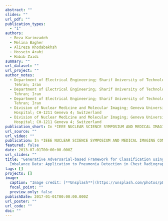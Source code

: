 ```yaml
---
abstract: ""
slides: ""
url_pdf: ""
publication_types:
  - "1"
authors:
  - Reza Karimzadeh
  - Melina Bagher
  - Alireza Khodabakhsh
  - Hossein Arabi
  - Habib Zaidi
summary: ""
url_dataset: ""
url_project: ""
author_notes:
  - Department of Electrical Engineering; Sharif University of Technology;
    Tehran; Iran
  - Department of Electrical Engineering; Sharif University of Technology;
    Tehran; Iran
  - Department of Electrical Engineering; Sharif University of Technology;
    Tehran; Iran
  - Division of Nuclear Medicine and Molecular Imaging; Geneva University
    Hospital; CH-1211 Geneva 4; Switzerland
  - Division of Nuclear Medicine and Molecular Imaging; Geneva University
    Hospital; CH-1211 Geneva 4; Switzerland
publication_short: In *IEEE NUCLEAR SCIENCE SYMPOSIUM AND MEDICAL IMAGING CONFERENCE 2022*
url_source: ""
url_video: ""
publication: In *IEEE NUCLEAR SCIENCE SYMPOSIUM AND MEDICAL IMAGING CONFERENCE2022*
featured: false
date: 2013-07-01T00:00:00.000Z
url_slides: ""
title: "Generative Adversarial-based Framework for Classification using
  Imbalance Data: Application to Pneumonia Detection in Chest Radiographs"
tags: []
projects: []
image:
  caption: "Image credit: [**Unsplash**](https://unsplash.com/photos/pLCdAaMFLTE)"
  focal_point: ""
  preview_only: false
publishDate: 2017-01-01T00:00:00.000Z
url_poster: ""
url_code: ""
doi: ""
---
```

